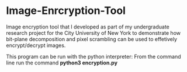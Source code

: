 # Image-Enrcryption-Tool
Image encryption tool that I developed as part of my undergraduate research project for the City University of New York to demonstrate how bit-plane decomposition and pixel scrambling can be used to effetively encrypt/decrypt images.

This program can be run with the python interpreter:
From the command line run the command **python3 encryption.py**
